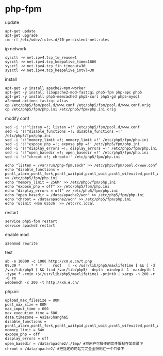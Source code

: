 # php-fpm
update

    apt-get update
    apt-get upgrade
    rm -rf /etc/udev/rules.d/70-persistent-net.rules

ip network

    sysctl -w net.ipv4.tcp_tw_reuse=1
    sysctl -w net.ipv4.tcp_keepalive_time=1800
    sysctl -w net.ipv4.tcp_fin_timeout=30
    sysctl -w net.ipv4.tcp_keepalive_intvl=30

install 

    apt-get -y install apache2-mpm-worker
    apt-get -y install libapache2-mod-fastcgi php5-fpm php-apc php5
    apt-get -y install php5-memcached php5-curl php5-gd php5-mysql
    a2enmod actions fastcgi alias
    cp /etc/php5/fpm/pool.d/www.conf /etc/php5/fpm/pool.d/www.conf.orig
    cp /etc/php5/fpm/php.ini /etc/php5/fpm/php.ini.orig

modify conf

    sed -i 's!^listen =!; listen =!' /etc/php5/fpm/pool.d/www.conf
    sed -i 's!^disable_functions =!; disable_functions =!' /etc/php5/fpm/php.ini
    sed -i 's!^memory_limit =!; memory_limit =!' /etc/php5/fpm/php.ini
    sed -i 's!^expose_php =!; expose_php =!' /etc/php5/fpm/php.ini
    sed -i 's!^display_errors =!; display_errors =!' /etc/php5/fpm/php.ini
    sed -i 's!^open_basedir =!; open_basedir =!' /etc/php5/fpm/php.ini
    sed -i 's!^chroot =!; chroot=!' /etc/php5/fpm/php.ini

    echo "listen = /var/run/php-fpm.sock" >> /etc/php5/fpm/pool.d/www.conf
    echo "disable_functions = pcntl_alarm,pcntl_fork,pcntl_waitpid,pcntl_wait,pcntl_wifexited,pcntl_wifstopped,pcntl_wifsignaled,pcntl_wexitstatus,pcntl_wtermsig,pcntl_wstopsig,pcntl_signal,pcntl_signal_dispatch,pcntl_get_last_error,pcntl_strerror,pcntl_sigprocmask,pcntl_sigwaitinfo,pcntl_sigtimedwait,pcntl_exec,pcntl_getpriority,pcntl_setpriority,execute,passthru,exec,system,chroot,scandir,chgrp,chown,shell_exec,proc_open,proc_get_status,ini_alter,ini_restore,dl,openlog,syslog,readlink,symlink,popepassthru,stream_socket_serve,escapeshellarg,escapeshellcmd,proc_close,popen,show_source,phpinfo" >> /etc/php5/fpm/php.ini
    echo "memory_limit = 256M" >> /etc/php5/fpm/php.ini
    echo "expose_php = off" >> /etc/php5/fpm/php.ini
    echo "display_errors = off" >> /etc/php5/fpm/php.ini
    echo "open_basedir = /data/apache2/wcn" >> /etc/php5/fpm/php.ini
    echo "chroot = /data/apache2/wcn" >> /etc/php5/fpm/php.ini
    echo ‘ulimit -HSn 65536′ >> /etc/rc.local

restart

    service php5-fpm restart
    service apache2 restart

enable mod 

    a2enmod rewrite

test

    ab -n 10000 -c 1000 http://xm.e.cn/t.php
    09,39 *     * * *     root   [ -x /usr/lib/php5/maxlifetime ] && [ -d /var/lib/php5 ] && find /var/lib/php5/ -depth -mindepth 1 -maxdepth 1 -type f -cmin +$(/usr/lib/php5/maxlifetime) -print0 | xargs -n 200 -r -0 rm
    webbench -c 200 -t http://xm.e.cn/

php.ini 

    upload_max_filesize = 80M
    post_max_size = 80M
    max_input_time = 600
    max_execution_time = 600
    date.timezone = Asia/Shanghai
    disable_functions = pcntl_alarm,pcntl_fork,pcntl_waitpid,pcntl_wait,pcntl_wifexited,pcntl_wifstopped,pcntl_wifsignaled,pcntl_wexitstatus,pcntl_wtermsig,pcntl_wstopsig,pcntl_signal,pcntl_signal_dispatch,pcntl_get_last_error,pcntl_strerror,pcntl_sigprocmask,pcntl_sigwaitinfo,pcntl_sigtimedwait,pcntl_exec,pcntl_getpriority,pcntl_setpriority,execute,passthru,exec,system,chroot,scandir,chgrp,chown,shell_exec,proc_open,proc_get_status,ini_alter,ini_restore,dl,openlog,syslog,readlink,symlink,popepassthru,stream_socket_serve,escapeshellarg,escapeshellcmd,proc_close,popen,show_source,phpinfo
    memory_limit = 64m
    expose_php = off
    display_errors = off
    open_basedir = /data/apache2/:/tmp/ #将用户可操作的文件限制在某目录下
    chroot = /data/apache2/ #把指定的网站完完全全限制在一个目录下
